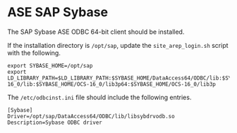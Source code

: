 # ASE SAP Sybase<a name="CHAP_LargeDBs.SBS.configure-dms-agent-linux-host.sybase"></a>

The SAP Sybase ASE ODBC 64\-bit client should be installed\.

If the installation directory is `/opt/sap`, update the `site_arep_login.sh` script with the following\.

```
export SYBASE_HOME=/opt/sap
export LD_LIBRARY_PATH=$LD_LIBRARY_PATH:$SYBASE_HOME/DataAccess64/ODBC/lib:$SYBASE_HOME/DataAccess/ODBC/lib:$SYBASE_HOME/OCS-16_0/lib:$SYBASE_HOME/OCS-16_0/lib3p64:$SYBASE_HOME/OCS-16_0/lib3p
```

The `/etc/odbcinst.ini` file should include the following entries\.

```
[Sybase]
Driver=/opt/sap/DataAccess64/ODBC/lib/libsybdrvodb.so
Description=Sybase ODBC driver
```